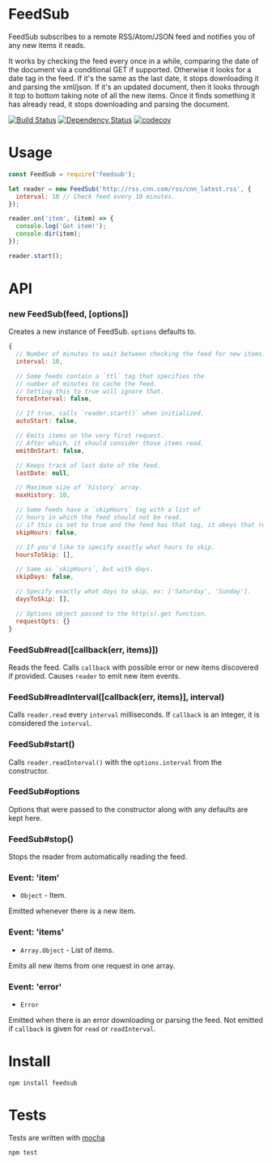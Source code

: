 # FeedSub

FeedSub subscribes to a remote RSS/Atom/JSON feed and notifies you of any new items it reads.

It works by checking the feed every once in a while, comparing the date of the document via a conditional GET if supported. Otherwise it looks for a date tag in the feed. If it's the same as the last date, it stops downloading it and parsing the xml/json. If it's an updated document, then it looks through it top to bottom taking note of all the new items. Once it finds something it has already read, it stops downloading and parsing the document.

[![Build Status](https://secure.travis-ci.org/fent/node-feedsub.svg)](http://travis-ci.org/fent/node-feedsub)
[![Dependency Status](https://david-dm.org/fent/node-feedsub.svg)](https://david-dm.org/fent/node-feedsub)
[![codecov](https://codecov.io/gh/fent/node-feedsub/branch/master/graph/badge.svg)](https://codecov.io/gh/fent/node-feedsub)

# Usage

```javascript
const FeedSub = require('feedsub');

let reader = new FeedSub('http://rss.cnn.com/rss/cnn_latest.rss', {
  interval: 10 // Check feed every 10 minutes.
});

reader.on('item', (item) => {
  console.log('Got item!');
  console.dir(item);
});

reader.start();
```

# API
### new FeedSub(feed, [options])
Creates a new instance of FeedSub. `options` defaults to.

```javascript
{
  // Number of minutes to wait between checking the feed for new items.
  interval: 10,

  // Some feeds contain a `ttl` tag that specifies the
  // number of minutes to cache the feed.
  // Setting this to true will ignore that.
  forceInterval: false,

  // If true, calls `reader.start()` when initialized.
  autoStart: false, 

  // Emits items on the very first request.
  // After which, it should consider those items read.
  emitOnStart: false,

  // Keeps track of last date of the feed.
  lastDate: null,

  // Maximum size of `history` array.
  maxHistory: 10,

  // Some feeds have a `skipHours` tag with a list of
  // hours in which the feed should not be read.
  // if this is set to true and the feed has that tag, it obeys that rule
  skipHours: false,

  // If you'd like to specify exactly what hours to skip.
  hoursToSkip: [],

  // Same as `skipHours`, but with days.
  skipDays: false,

  // Specify exactly what days to skip, ex: ['Saturday', 'Sunday'].
  daysToSkip: [],

  // Options object passed to the http(s).get function.
  requestOpts: {}
}
```

### FeedSub#read([callback(err, items)])
Reads the feed. Calls `callback` with possible error or new items discovered if provided. Causes `reader` to emit new item events.

### FeedSub#readInterval([callback(err, items)], interval)
Calls `reader.read` every `interval` milliseconds. If `callback` is an integer, it is considered the `interval`.

### FeedSub#start()
Calls `reader.readInterval()` with the `options.interval` from the constructor.

### FeedSub#options
Options that were passed to the constructor along with any defaults are kept here.

### FeedSub#stop()
Stops the reader from automatically reading the feed.

### Event: 'item'
* `Object` - Item.

Emitted whenever there is a new item.

### Event: 'items'
* `Array.Object` - List of items.

Emits all new items from one request in one array.

### Event: 'error'
* `Error`

Emitted when there is an error downloading or parsing the feed. Not emitted if `callback` is given for `read` or `readInterval`.


# Install

    npm install feedsub


# Tests

Tests are written with [mocha](https://mochajs.org)

```bash
npm test
```
